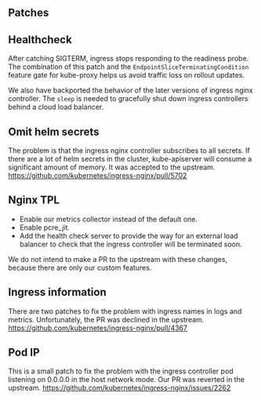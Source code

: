 ## Patches

## Healthcheck

After catching SIGTERM, ingress stops responding to the readiness probe. 
The combination of this patch and the `EndpointSliceTerminatingCondition` feature gate for kube-proxy helps us avoid 
traffic loss on rollout updates. 

We also have backported the behavior of the later versions of ingress nginx controller.
The `sleep` is needed to gracefully shut down ingress controllers behind a cloud load balancer.

## Omit helm secrets

The problem is that the ingress nginx controller subscribes to all secrets.
If there are a lot of helm secrets in the cluster, kube-apiserver will consume a significant amount of memory.
It was accepted to the upstream.
https://github.com/kubernetes/ingress-nginx/pull/5702

## Nginx TPL

* Enable our metrics collector instead of the default one.
* Enable pcre_jit.
* Add the health check server to provide the way for an external load balancer to check that the ingress controller will be terminated soon.

We do not intend to make a PR to the upstream with these changes, because there are only our custom features.

## Ingress information

There are two patches to fix the problem with ingress names in logs and metrics.
Unfortunately, the PR was declined in the upstream.
https://github.com/kubernetes/ingress-nginx/pull/4367

## Pod IP

This is a small patch to fix the problem with the ingress controller pod listening on 0.0.0.0 in the host network mode.
Our PR was reverted in the upstream.
https://github.com/kubernetes/ingress-nginx/issues/2262
